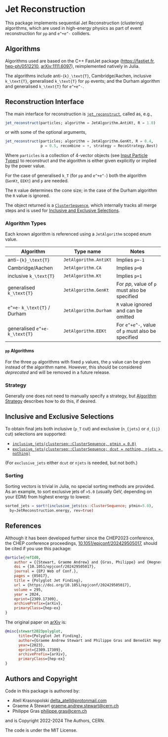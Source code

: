 # Jet Reconstruction

This package implements sequential Jet Reconstruction (clustering) algorithms,
which are used in high-energy physics as part of event reconstruction for ``pp``
and ``e^+e^-`` colliders.

## Algorithms

Algorithms used are based on the C++ FastJet package (<https://fastjet.fr>,
[hep-ph/0512210](https://arxiv.org/abs/hep-ph/0512210),
[arXiv:1111.6097](https://arxiv.org/abs/1111.6097)), reimplemented natively in
Julia.

The algorithms include anti-``{k}_\text{T}``, Cambridge/Aachen, inclusive
``k_\text{T}``, generalised ``k_\text{T}`` for ``pp`` events; and the Durham
algorithm and generalised ``k_\text{T}`` for ``e^+e^-``.

## Reconstruction Interface

The main interface for reconstruction is [`jet_reconstruct`](@ref), called as, e.g.,

```julia
jet_reconstruct(particles; algorithm = JetAlgorithm.AntiKt, R = 1.0)
```

or with some of the optional arguments,

```julia
jet_reconstruct(particles; algorithm = JetAlgorithm.GenKt, R = 0.4, 
                p = 0.5, recombine = +, strategy = RecoStrategy.Best)
```

Where `particles` is a collection of 4-vector objects (see [Input Particle
Types](@ref)) to reconstruct and the algorithm is either given explicitly or
implied by the power value.

For the case of generalised ``k_T`` (for ``pp`` and ``e^+e^-``) both the
algorithm (`GenKt`, `EEKt`) and `p` are needed.

The `R` value determines the cone size; in the case of the Durham algorithm the
`R` value is ignored.

The object returned is a [`ClusterSequence`](@ref), which internally tracks all
merge steps and is used for [Inclusive and Exclusive Selections](@ref).

### Algorithm Types

Each known algorithm is referenced using a `JetAlgorithm` scoped enum value.

| Algorithm | Type name | Notes |
|-----------|-----------|-------|
| anti-``{k}_\text{T}`` | `JetAlgorithm.AntiKt` | Implies `p=-1` |
| Cambridge/Aachen | `JetAlgorithm.CA` | Implies `p=0` |
| inclusive ``k_\text{T}`` | `JetAlgorithm.Kt` | Implies `p=1` |
| generalised ``k_\text{T}`` | `JetAlgorithm.GenKt` | For $pp$, value of `p` must also be specified |
| ``e^+e-`` ``k_\text{T}`` / Durham | `JetAlgorithm.Durham` | `R` value ignored and can be omitted |
| generalised ``e^+e-`` ``k_\text{T}`` | `JetAlgorithm.EEKt` | For ``e^+e^-``, value of `p` must also be specified |

#### ``pp`` Algorithms

For the three ``pp`` algorithms with fixed `p` values, the `p` value can be
given instead of the algorithm name. However, this should be considered
*deprecated* and will be removed in a future release.

### Strategy

Generally one does not need to manually specify a strategy, but [Algorithm
Strategy](@ref) describes how to do this, if desired.

## Inclusive and Exclusive Selections

To obtain final jets both inclusive (``p_T`` cut) and exclusive (``n_{jets}`` or
``d_{ij}`` cut) selections are supported:

- [`inclusive_jets(clusterseq::ClusterSequence, ptmin = 0.0)`](@ref)
- [`exclusive_jets(clusterseq::ClusterSequence; dcut = nothing, njets = nothing)`](@ref)

(For `exclusive_jets` either `dcut` or `njets` is needed, but not both.)

### Sorting

Sorting vectors is trivial in Julia, no special sorting methods are provided. As
an example, to sort exclusive jets of ``>5.0`` (usually GeV, depending on your
EDM) from highest energy to lowest:

```julia
sorted_jets = sort!(inclusive_jets(cs::ClusterSequence; ptmin=5.0), 
  by=JetReconstruction.energy, rev=true)
```

## References

Although it has been developed further since the CHEP2023 conference, the CHEP
conference proceedings,
[10.1051/epjconf/202429505017](https://doi.org/10.1051/epjconf/202429505017),
should be cited if you use this package:

```bibtex
@article{refId0,
    author = {{Stewart, Graeme Andrew} and {Gras, Philippe} and {Hegner, Benedikt} and {Krasnopolski, Atell}},
    doi = {10.1051/epjconf/202429505017},
    journal = {EPJ Web of Conf.},
    pages = {05017},
    title = {Polyglot Jet Finding},
    url = {https://doi.org/10.1051/epjconf/202429505017},
    volume = 295,
    year = 2024,
    eprint={2309.17309},
    archivePrefix={arXiv},
    primaryClass={hep-ex}
}
```

The original paper on [arXiv](https://arxiv.org/abs/2309.17309) is:

```bibtex
@misc{stewart2023polyglot,
      title={Polyglot Jet Finding}, 
      author={Graeme Andrew Stewart and Philippe Gras and Benedikt Hegner and Atell Krasnopolski},
      year={2023},
      eprint={2309.17309},
      archivePrefix={arXiv},
      primaryClass={hep-ex}
}
```

## Authors and Copyright

Code in this package is authored by:

- Atell Krasnopolski <delta_atell@protonmail.com>
- Graeme A Stewart <graeme.andrew.stewart@cern.ch>
- Philippe Gras <philippe.gras@cern.ch>

and is Copyright 2022-2024 The Authors, CERN.

The code is under the MIT License.
